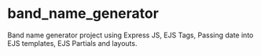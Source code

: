 # band_name_generator
Band name generator project using Express JS, EJS Tags, Passing date into EJS templates, EJS Partials and layouts.
